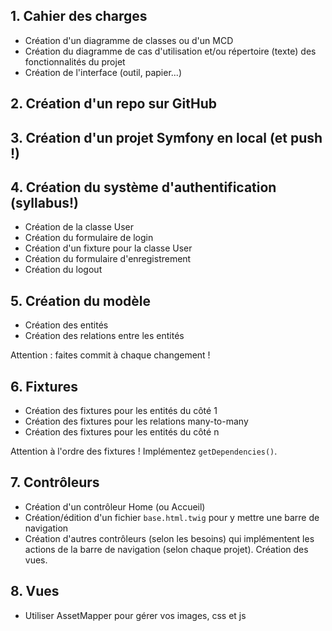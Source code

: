 ## 1. Cahier des charges 
  - Création d'un diagramme de classes ou d'un MCD
  - Création du diagramme de cas d'utilisation et/ou répertoire (texte) des fonctionnalités du projet
  - Création de l'interface (outil, papier...)

## 2. Création d'un repo sur GitHub
## 3. Création d'un projet Symfony en local (et push !)
## 4. Création du système d'authentification (syllabus!)
- Création de la classe User
- Création du formulaire de login
- Création d'un fixture pour la classe User
- Création du formulaire d'enregistrement
- Création du logout

## 5. Création du modèle
- Création des entités
- Création des relations entre les entités

Attention : faites commit à chaque changement !

## 6. Fixtures
- Création des fixtures pour les entités du côté 1
- Création des fixtures pour les relations many-to-many
- Création des fixtures pour les entités du côté n

Attention à l'ordre des fixtures ! Implémentez `getDependencies()`.

## 7. Contrôleurs

- Création d'un contrôleur Home (ou Accueil)
- Création/édition d'un fichier `base.html.twig` pour y mettre une barre de navigation
- Création d'autres contrôleurs (selon les besoins) qui implémentent les actions de la barre de navigation (selon chaque projet). Création des vues.


## 8. Vues

- Utiliser AssetMapper pour gérer vos images, css et js 
